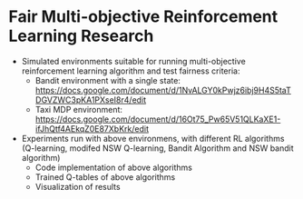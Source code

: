 # Fair Multi-objective Reinforcement Learning Research
* Simulated environments suitable for running multi-objective reinforcement learning algorithm and test fairness criteria:
  - Bandit environment with a single state: https://docs.google.com/document/d/1NvALGY0kPwjz6ibj9H4S5taTDGVZWC3pKA1PXseI8r4/edit
  - Taxi MDP environment: https://docs.google.com/document/d/16Ot75_Pw65V51QLKaXE1-ifJhQtf4AEkqZ0E87XbKrk/edit
* Experiments run with above environmens, with different RL algorithms (Q-learning, modifed NSW Q-learning, Bandit Algorithm and NSW bandit algorithm)
  * Code implementation of above algorithms
  * Trained Q-tables of above algorithms
  * Visualization of results
